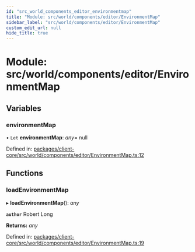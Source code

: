 ```yaml
---
id: "src_world_components_editor_environmentmap"
title: "Module: src/world/components/editor/EnvironmentMap"
sidebar_label: "src/world/components/editor/EnvironmentMap"
custom_edit_url: null
hide_title: true
---
```


# Module: src/world/components/editor/EnvironmentMap

## Variables

### environmentMap

• `Let` **environmentMap**: *any*= null

Defined in: [packages/client-core/src/world/components/editor/EnvironmentMap.ts:12](https://github.com/xr3ngine/xr3ngine/blob/7e8e151f1/packages/client-core/src/world/components/editor/EnvironmentMap.ts#L12)

## Functions

### loadEnvironmentMap

▸ **loadEnvironmentMap**(): *any*

**`author`** Robert Long

**Returns:** *any*

Defined in: [packages/client-core/src/world/components/editor/EnvironmentMap.ts:19](https://github.com/xr3ngine/xr3ngine/blob/7e8e151f1/packages/client-core/src/world/components/editor/EnvironmentMap.ts#L19)
